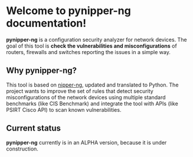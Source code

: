 # Welcome to pynipper-ng documentation!

**pynipper-ng** is a configuration security analyzer for network devices. The goal of this tool is **check the vulnerabilities and misconfigurations** of routers, firewalls and switches reporting the issues in a simple way.

## Why pynipper-ng?

This tool is based on [nipper-ng](https://github.com/arpitn30/nipper-ng), updated and translated to Python. The project wants to improve the set of rules that detect security misconfigurations of the network devices using multiple standard benchmarks (like CIS Benchmark) and integrate the tool with APIs (like PSIRT Cisco API) to scan known vulnerabilities.

## Current status

**pynipper-ng** currently is in an ALPHA version, because it is under construction.
